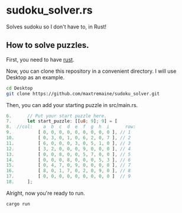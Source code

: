 # sudoku_solver.rs

Solves sudoku so I don't have to, in Rust!

## How to solve puzzles.

First, you need to have [rust](https://www.rust-lang.org/).

Now, you can clone this repository in a convenient directory. I will use Desktop as an example.

```sh
cd Desktop
git clone https://github.com/maxtremaine/sudoku_solver.git
```

Then, you can add your starting puzzle in src/main.rs.

```rs
6.      // Put your start puzzle here.
7.      let start_puzzle: [[u8; 9]; 9] = [
8.  //col:    a  b  c  d  e  f  g  h  i      row:
9.          [ 0, 0, 0, 0, 0, 0, 0, 0, 0 ], // 1
10.         [ 0, 3, 0, 1, 0, 6, 2, 0, 7 ], // 2
11.         [ 6, 0, 0, 0, 3, 0, 5, 1, 0 ], // 3
12.         [ 3, 2, 0, 0, 0, 9, 0, 0, 0 ], // 4
13.         [ 0, 0, 8, 0, 0, 5, 7, 0, 0 ], // 5
14.         [ 0, 0, 0, 8, 0, 0, 0, 5, 3 ], // 6
15.         [ 0, 4, 7, 0, 9, 0, 0, 0, 8 ], // 7
16.         [ 8, 0, 1, 7, 0, 2, 0, 9, 0 ], // 8
17.         [ 0, 0, 0, 0, 0, 0, 0, 0, 0 ]  // 9
18.     ];
```

Alright, now you're ready to run.

```sh
cargo run
```